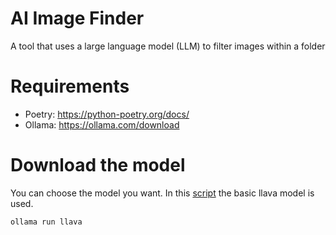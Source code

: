 # AI Image Finder
A tool that uses a large language model (LLM) to filter images within a folder

# Requirements
- Poetry: https://python-poetry.org/docs/
- Ollama: https://ollama.com/download

# Download the model
You can choose the model you want. In this [script](https://github.com/albertoursino/ai-image-finder/blob/main/src/main.py) the basic llava model is used.
```
ollama run llava
```
